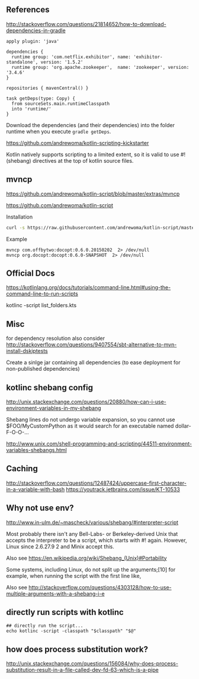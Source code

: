 


## References

http://stackoverflow.com/questions/21814652/how-to-download-dependencies-in-gradle


```
apply plugin: 'java'

dependencies {
  runtime group: 'com.netflix.exhibitor', name: 'exhibitor-standalone', version: '1.5.2'
  runtime group: 'org.apache.zookeeper',  name: 'zookeeper', version: '3.4.6'
}

repositories { mavenCentral() }

task getDeps(type: Copy) {
  from sourceSets.main.runtimeClasspath
  into 'runtime/'
}
```
Download the dependencies (and their dependencies) into the folder runtime when you execute `gradle getDeps`.


https://github.com/andrewoma/kotlin-scripting-kickstarter

Kotlin natively supports scripting to a limited extent, so it is valid to use #! (shebang) directives at the top of kotlin source files.


## mvncp
https://github.com/andrewoma/kotlin-script/blob/master/extras/mvncp


https://github.com/andrewoma/kotlin-script

Installation
```bash
curl -s https://raw.githubusercontent.com/andrewoma/kotlin-script/master/extras/mvncp > ~/bin/mvncp && chmod u+x ~/bin/mvncp

```
Example
```
mvncp com.offbytwo:docopt:0.6.0.20150202  2> /dev/null
mvncp org.docopt:docopt:0.6.0-SNAPSHOT  2> /dev/null
```

## Official Docs

https://kotlinlang.org/docs/tutorials/command-line.html#using-the-command-line-to-run-scripts

kotlinc -script list_folders.kts


## Misc

for dependency resolution also consider
http://stackoverflow.com/questions/9407554/sbt-alternative-to-mvn-install-dskiptests

Create a sinlge jar containing all dependencies (to ease deployment for non-published dependencies)

## kotlinc shebang config

http://unix.stackexchange.com/questions/20880/how-can-i-use-environment-variables-in-my-shebang

Shebang lines do not undergo variable expansion, so you cannot use $FOO/MyCustomPython as it would search for an executable named dollar-F-O-O-...


http://www.unix.com/shell-programming-and-scripting/44511-environment-variables-shebangs.html


## Caching

http://stackoverflow.com/questions/12487424/uppercase-first-character-in-a-variable-with-bash
https://youtrack.jetbrains.com/issue/KT-10533

## Why not use env?
http://www.in-ulm.de/~mascheck/various/shebang/#interpreter-script

Most probably there isn't any Bell-Labs- or Berkeley-derived Unix that accepts the interpreter to be a script, which starts with #! again.
However, Linux since 2.6.27.9 2 and Minix accept this.

Also see https://en.wikipedia.org/wiki/Shebang_(Unix)#Portability

 Some systems, including Linux, do not split up the arguments;[10] for example, when running the script with the first line like,

Also see http://stackoverflow.com/questions/4303128/how-to-use-multiple-arguments-with-a-shebang-i-e


## directly run scripts with kotlinc

```
## directly run the script...
echo kotlinc -script -classpath "$classpath" "$@"

```

## how does process substitution work?

http://unix.stackexchange.com/questions/156084/why-does-process-substitution-result-in-a-file-called-dev-fd-63-which-is-a-pipe